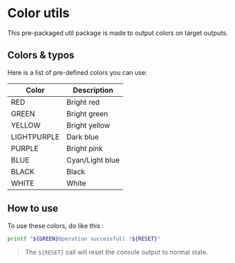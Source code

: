 # Color utils
This pre-packaged util package is made to output colors on target outputs.

## Colors & typos
Here is a list of pre-defined colors you can use:

| Color         | Description       |
|---------------|-------------------|
| RED           | Bright red        |
| GREEN         | Bright green      |
| YELLOW        | Bright yellow     |
| LIGHTPURPLE   | Dark blue         |
| PURPLE        | Bright pink       |
| BLUE          | Cyan/Light blue   |
| BLACK         | Black             |
| WHITE         | White             |

## How to use
To use these colors, do like this :
```bash
printf "${GREEN}Operation successfull !${RESET}"
```
> The `${RESET}` call will reset the console output to normal state.